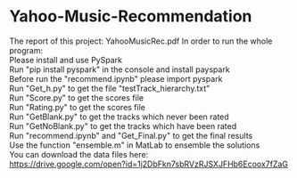 # Yahoo-Music-Recommendation

The report of this project: YahooMusicRec.pdf
In order to run the whole program:  
Please install and use PySpark  
Run "pip install pyspark" in the console and install payspark  
Before run the "recommend.ipynb" please import pyspark  
Run "Get_h.py" to get the file "testTrack_hierarchy.txt"  
Run "Score.py" to get the scores file  
Run "Rating.py" to get the scores file  
Run "GetBlank.py" to get the tracks which never been rated  
Run "GetNoBlank.py" to get the tracks which have been rated  
Run "recommend.ipynb" and "Get_Final.py" to get the final results  
Use the function "ensemble.m" in MatLab to ensemble the solutions  
You can download the data files here:  
https://drive.google.com/open?id=1j2DbFkn7sbRVzRJSXJFHb6Ecoox7fZaG
